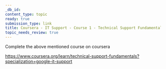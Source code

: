```yaml
---
_db_id:
content_type: topic
ready: true
submission_type: link
title: Coursera - IT Support - Course 1 - Technical Support Fundamentals
topic_needs_review: true
---
```


Complete the above mentioned course on coursera

https://www.coursera.org/learn/technical-support-fundamentals?specialization=google-it-support